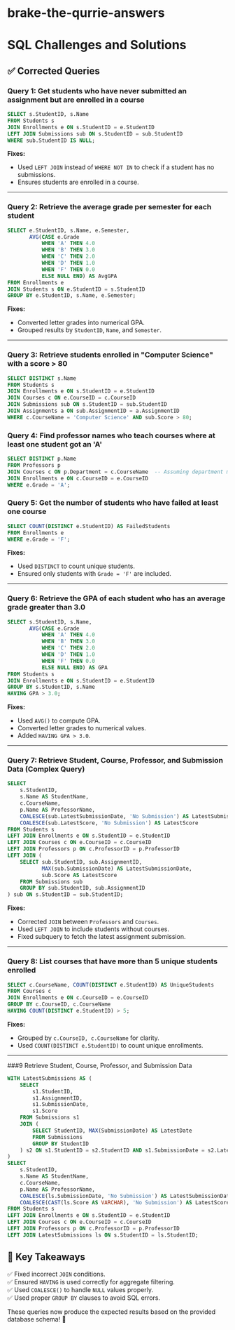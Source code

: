 # brake-the-qurrie-answers



# SQL Challenges and Solutions

## ✅ Corrected Queries

### **Query 1: Get students who have never submitted an assignment but are enrolled in a course**
```sql
SELECT s.StudentID, s.Name
FROM Students s
JOIN Enrollments e ON s.StudentID = e.StudentID
LEFT JOIN Submissions sub ON s.StudentID = sub.StudentID
WHERE sub.StudentID IS NULL;
```
**Fixes:**
- Used `LEFT JOIN` instead of `WHERE NOT IN` to check if a student has no submissions.
- Ensures students are enrolled in a course.

---

### **Query 2: Retrieve the average grade per semester for each student**
```sql
SELECT e.StudentID, s.Name, e.Semester, 
       AVG(CASE e.Grade 
           WHEN 'A' THEN 4.0
           WHEN 'B' THEN 3.0
           WHEN 'C' THEN 2.0
           WHEN 'D' THEN 1.0
           WHEN 'F' THEN 0.0
           ELSE NULL END) AS AvgGPA
FROM Enrollments e
JOIN Students s ON e.StudentID = s.StudentID
GROUP BY e.StudentID, s.Name, e.Semester;
```
**Fixes:**
- Converted letter grades into numerical GPA.
- Grouped results by `StudentID`, `Name`, and `Semester`.

---

###  **Query 3: Retrieve students enrolled in "Computer Science" with a score > 80**
```sql
SELECT DISTINCT s.Name 
FROM Students s
JOIN Enrollments e ON s.StudentID = e.StudentID
JOIN Courses c ON e.CourseID = c.CourseID
JOIN Submissions sub ON s.StudentID = sub.StudentID
JOIN Assignments a ON sub.AssignmentID = a.AssignmentID
WHERE c.CourseName = 'Computer Science' AND sub.Score > 80;

```

### **Query 4: Find professor names who teach courses where at least one student got an 'A'**
```sql
SELECT DISTINCT p.Name 
FROM Professors p
JOIN Courses c ON p.Department = c.CourseName  -- Assuming department matches course name
JOIN Enrollments e ON c.CourseID = e.CourseID
WHERE e.Grade = 'A';
```


### **Query 5: Get the number of students who have failed at least one course**
```sql
SELECT COUNT(DISTINCT e.StudentID) AS FailedStudents
FROM Enrollments e
WHERE e.Grade = 'F';
```
**Fixes:**
- Used `DISTINCT` to count unique students.
- Ensured only students with `Grade = 'F'` are included.

---

### **Query 6: Retrieve the GPA of each student who has an average grade greater than 3.0**
```sql
SELECT s.StudentID, s.Name, 
       AVG(CASE e.Grade 
           WHEN 'A' THEN 4.0
           WHEN 'B' THEN 3.0
           WHEN 'C' THEN 2.0
           WHEN 'D' THEN 1.0
           WHEN 'F' THEN 0.0
           ELSE NULL END) AS GPA
FROM Students s
JOIN Enrollments e ON s.StudentID = e.StudentID
GROUP BY s.StudentID, s.Name
HAVING GPA > 3.0;
```
**Fixes:**
- Used `AVG()` to compute GPA.
- Converted letter grades to numerical values.
- Added `HAVING GPA > 3.0`.

---

### **Query 7: Retrieve Student, Course, Professor, and Submission Data (Complex Query)**
```sql
SELECT 
    s.StudentID, 
    s.Name AS StudentName, 
    c.CourseName, 
    p.Name AS ProfessorName, 
    COALESCE(sub.LatestSubmissionDate, 'No Submission') AS LatestSubmissionDate, 
    COALESCE(sub.LatestScore, 'No Submission') AS LatestScore
FROM Students s
LEFT JOIN Enrollments e ON s.StudentID = e.StudentID
LEFT JOIN Courses c ON e.CourseID = c.CourseID
LEFT JOIN Professors p ON c.ProfessorID = p.ProfessorID
LEFT JOIN (
    SELECT sub.StudentID, sub.AssignmentID, 
           MAX(sub.SubmissionDate) AS LatestSubmissionDate, 
           sub.Score AS LatestScore
    FROM Submissions sub
    GROUP BY sub.StudentID, sub.AssignmentID
) sub ON s.StudentID = sub.StudentID;
```
**Fixes:**
- Corrected `JOIN` between `Professors` and `Courses`.
- Used `LEFT JOIN` to include students without courses.
- Fixed subquery to fetch the latest assignment submission.

---

### **Query 8: List courses that have more than 5 unique students enrolled**
```sql
SELECT c.CourseName, COUNT(DISTINCT e.StudentID) AS UniqueStudents
FROM Courses c
JOIN Enrollments e ON c.CourseID = e.CourseID
GROUP BY c.CourseID, c.CourseName
HAVING COUNT(DISTINCT e.StudentID) > 5;
```
**Fixes:**
- Grouped by `c.CourseID, c.CourseName` for clarity.
- Used `COUNT(DISTINCT e.StudentID)` to count unique enrollments.

---
###9 Retrieve Student, Course, Professor, and Submission Data
```sql
WITH LatestSubmissions AS (
    SELECT 
        s1.StudentID, 
        s1.AssignmentID, 
        s1.SubmissionDate, 
        s1.Score
    FROM Submissions s1
    JOIN (
        SELECT StudentID, MAX(SubmissionDate) AS LatestDate
        FROM Submissions
        GROUP BY StudentID
    ) s2 ON s1.StudentID = s2.StudentID AND s1.SubmissionDate = s2.LatestDate
)
SELECT 
    s.StudentID, 
    s.Name AS StudentName, 
    c.CourseName, 
    p.Name AS ProfessorName, 
    COALESCE(ls.SubmissionDate, 'No Submission') AS LatestSubmissionDate, 
    COALESCE(CAST(ls.Score AS VARCHAR), 'No Submission') AS LatestScore
FROM Students s
LEFT JOIN Enrollments e ON s.StudentID = e.StudentID
LEFT JOIN Courses c ON e.CourseID = c.CourseID
LEFT JOIN Professors p ON c.ProfessorID = p.ProfessorID
LEFT JOIN LatestSubmissions ls ON s.StudentID = ls.StudentID;

```





## 🎯 **Key Takeaways**
✅ Fixed incorrect `JOIN` conditions.  
✅ Ensured `HAVING` is used correctly for aggregate filtering.  
✅ Used `COALESCE()` to handle `NULL` values properly.  
✅ Used proper `GROUP BY` clauses to avoid SQL errors.  

These queries now produce the expected results based on the provided database schema! 🚀
